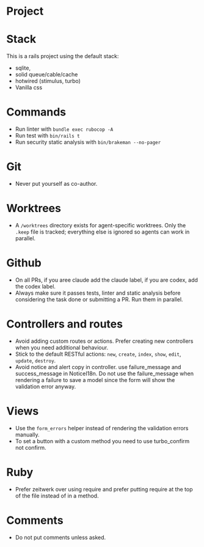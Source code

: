 # Project


# Stack
This is a rails project using the default stack:
- sqlite,
- solid queue/cable/cache
- hotwired (stimulus, turbo)
- Vanilla css

# Commands
- Run linter with `bundle exec rubocop -A`
- Run test with `bin/rails t`
- Run security static analysis with `bin/brakeman --no-pager`


# Git
- Never put yourself as co-author.

# Worktrees
- A `/worktrees` directory exists for agent-specific worktrees. Only the `.keep`
  file is tracked; everything else is ignored so agents can work in parallel.

# Github
- On all PRs, if you aree claude add the claude label, if you are codex, add the codex label.
- Always make sure it passes tests, linter and static analysis before considering the task done or submitting a PR. Run them in parallel.

# Controllers and routes
- Avoid adding custom routes or actions. Prefer creating new controllers when you need additional behaviour.
- Stick to the default RESTful actions: `new`, `create`, `index`, `show`, `edit`, `update`, `destroy`.
- Avoid notice and alert copy in controller. use failure_message and success_message in NoticeI18n. Do not use the failure_message when rendering a failure to save a model since the form will show the validation error anyway.

# Views
- Use the `form_errors` helper instead of rendering the validation errors manually.
- To set a button with a custom method you need to use turbo_confirm not confirm.

# Ruby
- Prefer zeitwerk over using require and prefer putting require at the top of the file instead of in a method.

# Comments
- Do not put comments unless asked.
